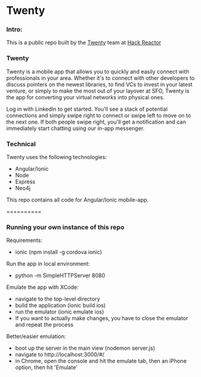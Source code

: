 Twenty
===

### Intro:

This is a public repo built by the [Twenty](https://github.com/hr-twenty) team at [Hack Reactor](http://www.hackreactor.com/)

### Twenty

Twenty is a mobile app that allows you to quickly and easily connect with professionals in your area.  Whether it's to connect with other developers to discuss pointers on the newest libraries, to find VCs to invest in your latest venture, or simply to make the most out of your layover at SFO, Twenty is the app for converting your virtual networks into physical ones.

Log in with LinkedIn to get started.  You'll see a stack of potential connections and simply swipe right to connect or swipe left to move on to the next one.  If both people swipe right, you'll get a notification and can immediately start chatting using our in-app messenger.


### Technical

Twenty uses the following technologies:
  - Angular/Ionic
  - Node
  - Express
  - Neo4j

This repo contains all code for Angular/Ionic mobile-app.

==========

### Running your own instance of this repo

Requirements:
- ionic (npm install -g cordova ionic)

Run the app in local environment:
- python -m SimpleHTTPServer 8080

Emulate the app with XCode:
- navigate to the top-level directory
- build the application (ionic build ios)
- run the emulator (ionic emulate ios)
- If you want to actually make changes, you have to close the emulator and repeat the process

Better/easier emulation:
- boot up the server in the main view (nodemon server.js)
- navigate to http://localhost:3000/#/
- in Chrome, open the console and hit the emulate tab, then an iPhone option, then hit 'Emulate'
